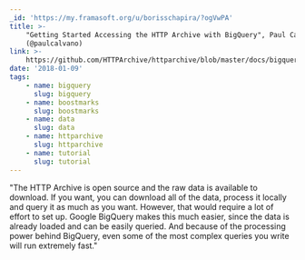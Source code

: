 ```yaml
---
_id: 'https://my.framasoft.org/u/borisschapira/?ogVwPA'
title: >-
    "Getting Started Accessing the HTTP Archive with BigQuery", Paul Calvano
    (@paulcalvano)
link: >-
    https://github.com/HTTPArchive/httparchive/blob/master/docs/bigquery-gettingstarted.md
date: '2018-01-09'
tags:
    - name: bigquery
      slug: bigquery
    - name: boostmarks
      slug: boostmarks
    - name: data
      slug: data
    - name: httparchive
      slug: httparchive
    - name: tutorial
      slug: tutorial
---
```


<div class="markdown"><p>&quot;The HTTP Archive is open source and the raw data is available to download. If you want, you can download all of the data, process it locally and query it as much as you want. However, that would require a lot of effort to set up. Google BigQuery makes this much easier, since the data is already loaded and can be easily queried. And because of the processing power behind BigQuery, even some of the most complex queries you write will run extremely fast.&quot;
</p></div>
